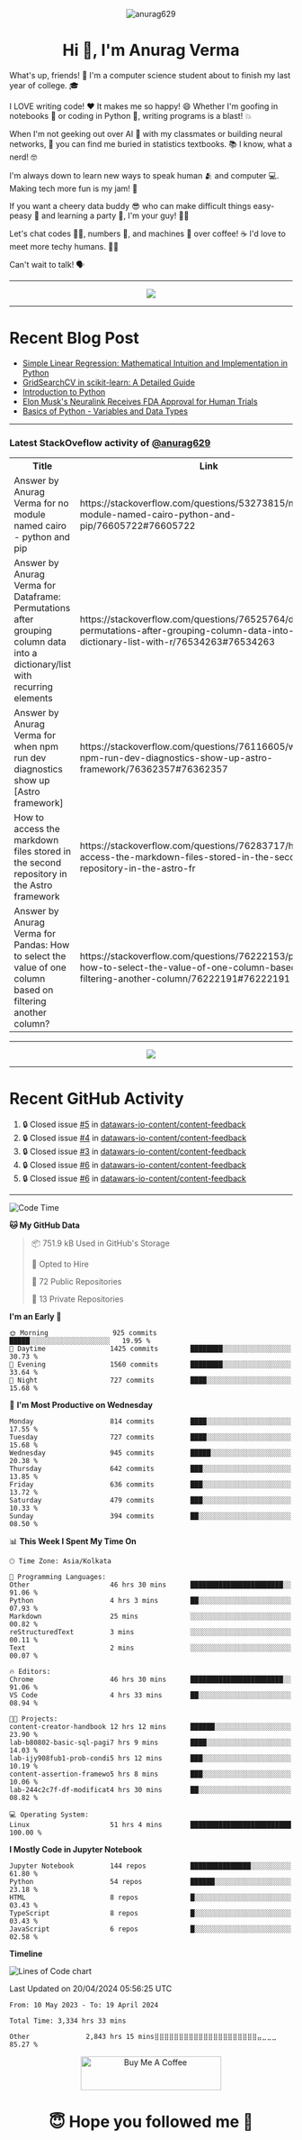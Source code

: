 

<p align="center"> <img src="https://komarev.com/ghpvc/?username=anurag629&label=Profile%20views&color=0e75b6&style=flat" alt="anurag629" /> </p>

<h1 align="center">Hi 👋, I'm Anurag Verma</h1>

What's up, friends! 👋 I'm a computer science student about to finish my last year of college. 🎓

I LOVE writing code! ❤️ It makes me so happy! 😄 Whether I'm goofing in notebooks 📓 or coding in Python 🐍, writing programs is a blast! 💥

When I'm not geeking out over AI 🤖 with my classmates or building neural networks, 🧠 you can find me buried in statistics textbooks. 📚 I know, what a nerd! 🤓

I'm always down to learn new ways to speak human 🫂 and computer 💻. Making tech more fun is my jam! 🍇

If you want a cheery data buddy 😎 who can make difficult things easy-peasy 🥝 and learning a party 🎉, I'm your guy! 🙋‍♂️

Let's chat codes 👨‍💻, numbers 🧮, and machines 🤖 over coffee! ☕ I'd love to meet more techy humans. 💁‍♂️

Can't wait to talk! 🗣️

---

<p align="center">
  <img src="https://spotify-github-profile.vercel.app/api/view.svg?uid=mwvywke3fo2gajpenodnmobfh&cover_image=true&theme=default&show_offline=false&background_color=121212&interchange=false&bar_color=53b14f&bar_color_cover=true">
</p>

---

# Recent Blog Post

<!-- BLOG-POST-LIST:START -->
- [Simple Linear Regression: Mathematical Intuition and Implementation in Python](https://codercops.tech/blog/machine-learning-algorithms/simple-linear-regression-mathematical-intuation)
- [GridSearchCV in scikit-learn: A Detailed Guide](https://codercops.tech/blog/gridsearchcv-in-scikit-learn-a-detailed-guide)
- [Introduction to Python](https://codercops.tech/blog/python-tutorial/introduction-to-python)
- [Elon Musk&#39;s Neuralink Receives FDA Approval for Human Trials](https://codercops.tech/blog/elon-musks-neuralink-receives-fda-approval-for-human-trials)
- [Basics of Python - Variables and Data Types](https://codercops.tech/blog/python-basics-of-python-variables-and-data-types)
<!-- BLOG-POST-LIST:END -->

---

### Latest StackOveflow activity of [@anurag629](https://github.com/anurag629)
<table>
  <tr><th>Title</th><th>Link</th></tr>
  <!-- STACKOVERFLOW:START --><tr><td>Answer by Anurag Verma for no module named cairo - python and pip</td><td>https://stackoverflow.com/questions/53273815/no-module-named-cairo-python-and-pip/76605722#76605722</td></tr><tr><td>Answer by Anurag Verma for Dataframe: Permutations after grouping column data into a dictionary/list with recurring elements</td><td>https://stackoverflow.com/questions/76525764/dataframe-permutations-after-grouping-column-data-into-a-dictionary-list-with-r/76534263#76534263</td></tr><tr><td>Answer by Anurag Verma for when npm run dev diagnostics show up [Astro framework]</td><td>https://stackoverflow.com/questions/76116605/when-npm-run-dev-diagnostics-show-up-astro-framework/76362357#76362357</td></tr><tr><td>How to access the markdown files stored in the second repository in the Astro framework</td><td>https://stackoverflow.com/questions/76283717/how-to-access-the-markdown-files-stored-in-the-second-repository-in-the-astro-fr</td></tr><tr><td>Answer by Anurag Verma for Pandas: How to select the value of one column based on filtering another column?</td><td>https://stackoverflow.com/questions/76222153/pandas-how-to-select-the-value-of-one-column-based-on-filtering-another-column/76222191#76222191</td></tr><!-- STACKOVERFLOW:END -->
</table>

---

<p align="center">
  <img alig src="https://github-profile-trophy.vercel.app/?username=anurag629&theme=onedark&column=-1" />
</p>

---

# Recent GitHub Activity
<!--START_SECTION:activity-->
1. 🔒 Closed issue [#5](https://github.com/datawars-io-content/content-feedback/issues/5) in [datawars-io-content/content-feedback](https://github.com/datawars-io-content/content-feedback)
2. 🔒 Closed issue [#4](https://github.com/datawars-io-content/content-feedback/issues/4) in [datawars-io-content/content-feedback](https://github.com/datawars-io-content/content-feedback)
3. 🔒 Closed issue [#3](https://github.com/datawars-io-content/content-feedback/issues/3) in [datawars-io-content/content-feedback](https://github.com/datawars-io-content/content-feedback)
4. 🔒 Closed issue [#6](https://github.com/datawars-io-content/content-feedback/issues/6) in [datawars-io-content/content-feedback](https://github.com/datawars-io-content/content-feedback)
5. 🔒 Closed issue [#6](https://github.com/datawars-io-content/content-feedback/issues/6) in [datawars-io-content/content-feedback](https://github.com/datawars-io-content/content-feedback)
<!--END_SECTION:activity-->

---

<!--START_SECTION:waka-->
![Code Time](http://img.shields.io/badge/Code%20Time-3%2C337%20hrs%2027%20mins-blue)

**🐱 My GitHub Data** 

> 📦 751.9 kB Used in GitHub's Storage 
 > 
> 💼 Opted to Hire
 > 
> 📜 72 Public Repositories 
 > 
> 🔑 13 Private Repositories 
 > 
**I'm an Early 🐤** 

```text
🌞 Morning                925 commits         █████░░░░░░░░░░░░░░░░░░░░   19.95 % 
🌆 Daytime                1425 commits        ████████░░░░░░░░░░░░░░░░░   30.73 % 
🌃 Evening                1560 commits        ████████░░░░░░░░░░░░░░░░░   33.64 % 
🌙 Night                  727 commits         ████░░░░░░░░░░░░░░░░░░░░░   15.68 % 
```
📅 **I'm Most Productive on Wednesday** 

```text
Monday                   814 commits         ████░░░░░░░░░░░░░░░░░░░░░   17.55 % 
Tuesday                  727 commits         ████░░░░░░░░░░░░░░░░░░░░░   15.68 % 
Wednesday                945 commits         █████░░░░░░░░░░░░░░░░░░░░   20.38 % 
Thursday                 642 commits         ███░░░░░░░░░░░░░░░░░░░░░░   13.85 % 
Friday                   636 commits         ███░░░░░░░░░░░░░░░░░░░░░░   13.72 % 
Saturday                 479 commits         ███░░░░░░░░░░░░░░░░░░░░░░   10.33 % 
Sunday                   394 commits         ██░░░░░░░░░░░░░░░░░░░░░░░   08.50 % 
```


📊 **This Week I Spent My Time On** 

```text
🕑︎ Time Zone: Asia/Kolkata

💬 Programming Languages: 
Other                    46 hrs 30 mins      ███████████████████████░░   91.06 % 
Python                   4 hrs 3 mins        ██░░░░░░░░░░░░░░░░░░░░░░░   07.93 % 
Markdown                 25 mins             ░░░░░░░░░░░░░░░░░░░░░░░░░   00.82 % 
reStructuredText         3 mins              ░░░░░░░░░░░░░░░░░░░░░░░░░   00.11 % 
Text                     2 mins              ░░░░░░░░░░░░░░░░░░░░░░░░░   00.07 % 

🔥 Editors: 
Chrome                   46 hrs 30 mins      ███████████████████████░░   91.06 % 
VS Code                  4 hrs 33 mins       ██░░░░░░░░░░░░░░░░░░░░░░░   08.94 % 

🐱‍💻 Projects: 
content-creator-handbook 12 hrs 12 mins      ██████░░░░░░░░░░░░░░░░░░░   23.90 % 
lab-b80802-basic-sql-pagi7 hrs 9 mins        ████░░░░░░░░░░░░░░░░░░░░░   14.03 % 
lab-ijy908fub1-prob-condi5 hrs 12 mins       ███░░░░░░░░░░░░░░░░░░░░░░   10.19 % 
content-assertion-framewo5 hrs 8 mins        ███░░░░░░░░░░░░░░░░░░░░░░   10.06 % 
lab-244c2c7f-df-modificat4 hrs 30 mins       ██░░░░░░░░░░░░░░░░░░░░░░░   08.82 % 

💻 Operating System: 
Linux                    51 hrs 4 mins       █████████████████████████   100.00 % 
```

**I Mostly Code in Jupyter Notebook** 

```text
Jupyter Notebook         144 repos           ███████████████░░░░░░░░░░   61.80 % 
Python                   54 repos            ██████░░░░░░░░░░░░░░░░░░░   23.18 % 
HTML                     8 repos             █░░░░░░░░░░░░░░░░░░░░░░░░   03.43 % 
TypeScript               8 repos             █░░░░░░░░░░░░░░░░░░░░░░░░   03.43 % 
JavaScript               6 repos             █░░░░░░░░░░░░░░░░░░░░░░░░   02.58 % 
```



**Timeline**

![Lines of Code chart](https://raw.githubusercontent.com/anurag629/anurag629/main/assets/bar_graph.png)


 Last Updated on 20/04/2024 05:56:25 UTC
<!--END_SECTION:waka-->

<!--START_SECTION:waka-simple-->

```text
From: 10 May 2023 - To: 19 April 2024

Total Time: 3,334 hrs 33 mins

Other              2,843 hrs 15 mins⣿⣿⣿⣿⣿⣿⣿⣿⣿⣿⣿⣿⣿⣿⣿⣿⣿⣿⣿⣿⣿⣤⣀⣀⣀   85.27 %
```

<!--END_SECTION:waka-simple-->

<p align="center"> 
<a href="https://www.buymeacoffee.com/anurag629" target="_blank"><img src="https://cdn.buymeacoffee.com/buttons/default-orange.png" alt="Buy Me A Coffee" height="60" width="250"></a>
</p>


<h1 align="center"> 😇 Hope you followed me 🥰  </h1>
